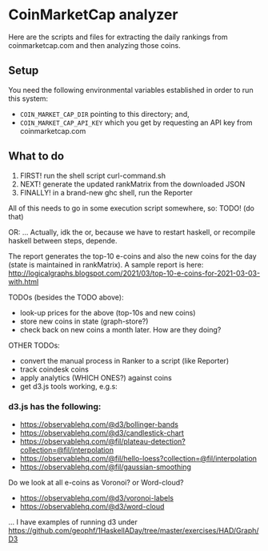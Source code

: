 # CoinMarketCap analyzer

Here are the scripts and files for extracting the daily rankings from
coinmarketcap.com and then analyzing those coins.

## Setup

You need the following environmental variables established in order to run
this system:

* `COIN_MARKET_CAP_DIR` pointing to this directory; and,
* `COIN_MARKET_CAP_API_KEY` which you get by requesting an API key from 
coinmarketcap.com

## What to do

1. FIRST! run the shell script curl-command.sh
2. NEXT! generate the updated rankMatrix from the downloaded JSON
3. FINALLY! in a brand-new ghc shell, run the Reporter

All of this needs to go in some execution script somewhere, so: TODO! (do that)

OR: ... Actually, idk the or, because we have to restart haskell, or recompile
haskell between steps, depende.

The report generates the top-10 e-coins and also the new coins for the day
(state is maintained in rankMatrix). A sample report is here:
http://logicalgraphs.blogspot.com/2021/03/top-10-e-coins-for-2021-03-03-with.html

TODOs (besides the TODO above):

* look-up prices for the above (top-10s and new coins)
* store new coins in state (graph-store?)
* check back on new coins a month later. How are they doing?

OTHER TODOs: 

* convert the manual process in Ranker to a script (like Reporter)
* track coindesk coins
* apply analytics (WHICH ONES?) against coins
* get d3.js tools working, e.g.s:

### d3.js has the following:

* https://observablehq.com/@d3/bollinger-bands
* https://observablehq.com/@d3/candlestick-chart
* https://observablehq.com/@fil/plateau-detection?collection=@fil/interpolation
* https://observablehq.com/@fil/hello-loess?collection=@fil/interpolation
* https://observablehq.com/@fil/gaussian-smoothing

Do we look at all e-coins as Voronoi? or Word-cloud?

* https://observablehq.com/@d3/voronoi-labels
* https://observablehq.com/@d3/word-cloud

... I have examples of running d3 under 
https://github.com/geophf/1HaskellADay/tree/master/exercises/HAD/Graph/D3

